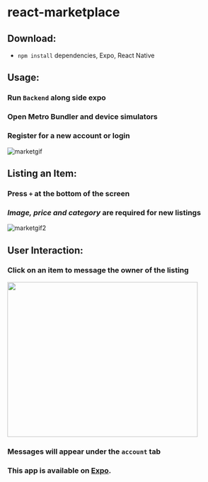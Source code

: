 # react-marketplace

## Download:

- `npm install` dependencies, Expo, React Native

## Usage:

### Run `Backend` along side expo

### Open Metro Bundler and device simulators

### Register for a new account or login

![marketgif](https://user-images.githubusercontent.com/38336934/88847640-8b4ad380-d1a4-11ea-9ad4-d7bc6e059c7f.gif)

## Listing an Item:

### Press `+` at the bottom of the screen

### _Image, price and category_ are required for new listings

![marketgif2](https://user-images.githubusercontent.com/38336934/88847675-97cf2c00-d1a4-11ea-8aef-b9c781ab80da.gif)

## User Interaction:

### Click on an item to message the owner of the listing

<img src="https://user-images.githubusercontent.com/38336934/88848384-a2d68c00-d1a5-11ea-9b26-029fad34c165.png" width="430" height="350">

### Messages will appear under the `account` tab

### This app is available on [Expo](https://expo.io/@fancystacks/react-marketplace/).
